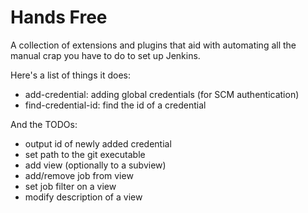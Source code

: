 Hands Free
===

A collection of extensions and plugins that aid with automating all the manual crap you have to do to set up Jenkins.

Here's a list of things it does:
* add-credential: adding global credentials (for SCM authentication)
* find-credential-id: find the id of a credential

And the TODOs:
* output id of newly added credential
* set path to the git executable
* add view (optionally to a subview)
* add/remove job from view
* set job filter on a view
* modify description of a view
